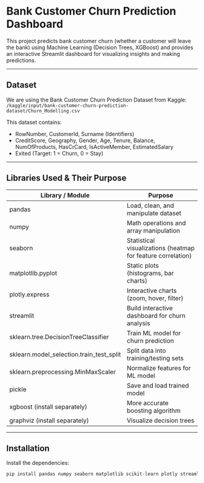 # Bank Customer Churn Prediction Dashboard

This project predicts bank customer churn (whether a customer will leave the bank) using Machine Learning (Decision Trees, XGBoost) and provides an interactive Streamlit dashboard for visualizing insights and making predictions.  

---

## Dataset

We are using the Bank Customer Churn Prediction Dataset from Kaggle:  
`/kaggle/input/bank-customer-churn-prediction-dataset/Churn_Modelling.csv`

This dataset contains:
- RowNumber, CustomerId, Surname (Identifiers)
- CreditScore, Geography, Gender, Age, Tenure, Balance, NumOfProducts, HasCrCard, IsActiveMember, EstimatedSalary
- Exited (Target: 1 = Churn, 0 = Stay)

---

## Libraries Used & Their Purpose

| Library / Module | Purpose |
|------------------|--------|
| pandas | Load, clean, and manipulate dataset |
| numpy | Math operations and array manipulation |
| seaborn | Statistical visualizations (heatmap for feature correlation) |
| matplotlib.pyplot | Static plots (histograms, bar charts) |
| plotly.express | Interactive charts (zoom, hover, filter) |
| streamlit | Build interactive dashboard for churn analysis |
| sklearn.tree.DecisionTreeClassifier | Train ML model for churn prediction |
| sklearn.model_selection.train_test_split | Split data into training/testing sets |
| sklearn.preprocessing.MinMaxScaler | Normalize features for ML model |
| pickle | Save and load trained model |
| xgboost (install separately) | More accurate boosting algorithm |
| graphviz (install separately) | Visualize decision trees |

---

## Installation

Install the dependencies:

```bash
pip install pandas numpy seaborn matplotlib scikit-learn plotly streamlit xgboost graphviz
